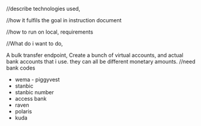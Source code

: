 //describe technologies used, 

//how it fulfils the goal in instruction document 

//how to run on local, requirements


//What do i want to do, 

A bulk transfer endpoint, Create a bunch of virtual accounts, and actual bank accounts that i use. they can all be different monetary amounts. 
//need bank codes

- wema - piggyvest
- stanbic 
- stanbic number 
- access bank 
- raven 
- polaris
- kuda
